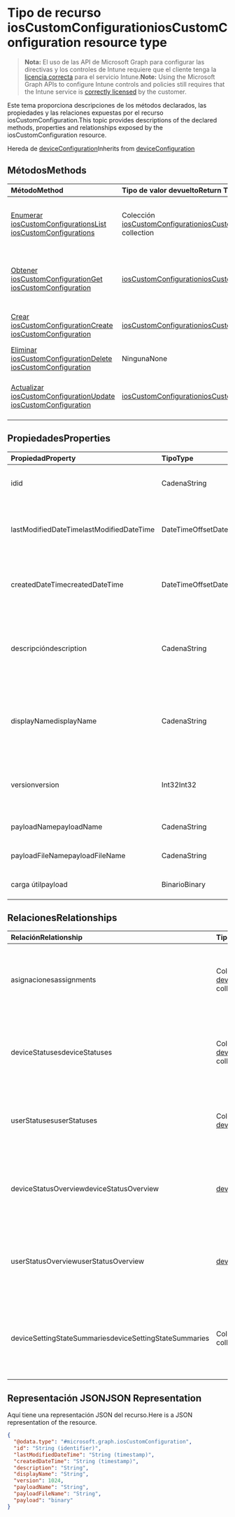 # <a name="ioscustomconfiguration-resource-type"></a><span data-ttu-id="317ba-101">Tipo de recurso iosCustomConfiguration</span><span class="sxs-lookup"><span data-stu-id="317ba-101">iosCustomConfiguration resource type</span></span>

> <span data-ttu-id="317ba-102">**Nota:** El uso de las API de Microsoft Graph para configurar las directivas y los controles de Intune requiere que el cliente tenga la [licencia correcta](https://go.microsoft.com/fwlink/?linkid=839381) para el servicio Intune.</span><span class="sxs-lookup"><span data-stu-id="317ba-102">**Note:** Using the Microsoft Graph APIs to configure Intune controls and policies still requires that the Intune service is [correctly licensed](https://go.microsoft.com/fwlink/?linkid=839381) by the customer.</span></span>

<span data-ttu-id="317ba-103">Este tema proporciona descripciones de los métodos declarados, las propiedades y las relaciones expuestas por el recurso iosCustomConfiguration.</span><span class="sxs-lookup"><span data-stu-id="317ba-103">This topic provides descriptions of the declared methods, properties and relationships exposed by the iosCustomConfiguration resource.</span></span>

<span data-ttu-id="317ba-104">Hereda de [deviceConfiguration](../resources/intune_deviceconfig_deviceconfiguration.md)</span><span class="sxs-lookup"><span data-stu-id="317ba-104">Inherits from [deviceConfiguration](../resources/intune_deviceconfig_deviceconfiguration.md)</span></span>

## <a name="methods"></a><span data-ttu-id="317ba-105">Métodos</span><span class="sxs-lookup"><span data-stu-id="317ba-105">Methods</span></span>
|<span data-ttu-id="317ba-106">Método</span><span class="sxs-lookup"><span data-stu-id="317ba-106">Method</span></span>|<span data-ttu-id="317ba-107">Tipo de valor devuelto</span><span class="sxs-lookup"><span data-stu-id="317ba-107">Return Type</span></span>|<span data-ttu-id="317ba-108">Descripción</span><span class="sxs-lookup"><span data-stu-id="317ba-108">Description</span></span>|
|:---|:---|:---|
|[<span data-ttu-id="317ba-109">Enumerar iosCustomConfigurations</span><span class="sxs-lookup"><span data-stu-id="317ba-109">List iosCustomConfigurations</span></span>](../api/intune_deviceconfig_ioscustomconfiguration_list.md)|<span data-ttu-id="317ba-110">Colección [iosCustomConfiguration](../resources/intune_deviceconfig_ioscustomconfiguration.md)</span><span class="sxs-lookup"><span data-stu-id="317ba-110">[iosCustomConfiguration](../resources/intune_deviceconfig_ioscustomconfiguration.md) collection</span></span>|<span data-ttu-id="317ba-111">Enumere las propiedades y las relaciones de los objetos [iosCustomConfiguration](../resources/intune_deviceconfig_ioscustomconfiguration.md).</span><span class="sxs-lookup"><span data-stu-id="317ba-111">List properties and relationships of the [iosCustomConfiguration](../resources/intune_deviceconfig_ioscustomconfiguration.md) objects.</span></span>|
|[<span data-ttu-id="317ba-112">Obtener iosCustomConfiguration</span><span class="sxs-lookup"><span data-stu-id="317ba-112">Get iosCustomConfiguration</span></span>](../api/intune_deviceconfig_ioscustomconfiguration_get.md)|[<span data-ttu-id="317ba-113">iosCustomConfiguration</span><span class="sxs-lookup"><span data-stu-id="317ba-113">iosCustomConfiguration</span></span>](../resources/intune_deviceconfig_ioscustomconfiguration.md)|<span data-ttu-id="317ba-114">Lea las propiedades y las relaciones del objeto [iosCustomConfiguration](../resources/intune_deviceconfig_ioscustomconfiguration.md).</span><span class="sxs-lookup"><span data-stu-id="317ba-114">Read properties and relationships of the [iosCustomConfiguration](../resources/intune_deviceconfig_ioscustomconfiguration.md) object.</span></span>|
|[<span data-ttu-id="317ba-115">Crear iosCustomConfiguration</span><span class="sxs-lookup"><span data-stu-id="317ba-115">Create iosCustomConfiguration</span></span>](../api/intune_deviceconfig_ioscustomconfiguration_create.md)|[<span data-ttu-id="317ba-116">iosCustomConfiguration</span><span class="sxs-lookup"><span data-stu-id="317ba-116">iosCustomConfiguration</span></span>](../resources/intune_deviceconfig_ioscustomconfiguration.md)|<span data-ttu-id="317ba-117">Cree un objeto [iosCustomConfiguration](../resources/intune_deviceconfig_ioscustomconfiguration.md).</span><span class="sxs-lookup"><span data-stu-id="317ba-117">Create a new [iosCustomConfiguration](../resources/intune_deviceconfig_ioscustomconfiguration.md) object.</span></span>|
|[<span data-ttu-id="317ba-118">Eliminar iosCustomConfiguration</span><span class="sxs-lookup"><span data-stu-id="317ba-118">Delete iosCustomConfiguration</span></span>](../api/intune_deviceconfig_ioscustomconfiguration_delete.md)|<span data-ttu-id="317ba-119">Ninguna</span><span class="sxs-lookup"><span data-stu-id="317ba-119">None</span></span>|<span data-ttu-id="317ba-120">Elimina un [iosCustomConfiguration](../resources/intune_deviceconfig_ioscustomconfiguration.md).</span><span class="sxs-lookup"><span data-stu-id="317ba-120">Deletes a [iosCustomConfiguration](../resources/intune_deviceconfig_ioscustomconfiguration.md).</span></span>|
|[<span data-ttu-id="317ba-121">Actualizar iosCustomConfiguration</span><span class="sxs-lookup"><span data-stu-id="317ba-121">Update iosCustomConfiguration</span></span>](../api/intune_deviceconfig_ioscustomconfiguration_update.md)|[<span data-ttu-id="317ba-122">iosCustomConfiguration</span><span class="sxs-lookup"><span data-stu-id="317ba-122">iosCustomConfiguration</span></span>](../resources/intune_deviceconfig_ioscustomconfiguration.md)|<span data-ttu-id="317ba-123">Actualice las propiedades de un objeto [iosCustomConfiguration](../resources/intune_deviceconfig_ioscustomconfiguration.md).</span><span class="sxs-lookup"><span data-stu-id="317ba-123">Update the properties of a [iosCustomConfiguration](../resources/intune_deviceconfig_ioscustomconfiguration.md) object.</span></span>|

## <a name="properties"></a><span data-ttu-id="317ba-124">Propiedades</span><span class="sxs-lookup"><span data-stu-id="317ba-124">Properties</span></span>
|<span data-ttu-id="317ba-125">Propiedad</span><span class="sxs-lookup"><span data-stu-id="317ba-125">Property</span></span>|<span data-ttu-id="317ba-126">Tipo</span><span class="sxs-lookup"><span data-stu-id="317ba-126">Type</span></span>|<span data-ttu-id="317ba-127">Descripción</span><span class="sxs-lookup"><span data-stu-id="317ba-127">Description</span></span>|
|:---|:---|:---|
|<span data-ttu-id="317ba-128">id</span><span class="sxs-lookup"><span data-stu-id="317ba-128">id</span></span>|<span data-ttu-id="317ba-129">Cadena</span><span class="sxs-lookup"><span data-stu-id="317ba-129">String</span></span>|<span data-ttu-id="317ba-130">Clave de la entidad.</span><span class="sxs-lookup"><span data-stu-id="317ba-130">Key of the entity.</span></span> <span data-ttu-id="317ba-131">Heredado de [deviceConfiguration](../resources/intune_deviceconfig_deviceconfiguration.md)</span><span class="sxs-lookup"><span data-stu-id="317ba-131">Inherited from [deviceConfiguration](../resources/intune_deviceconfig_deviceconfiguration.md)</span></span>|
|<span data-ttu-id="317ba-132">lastModifiedDateTime</span><span class="sxs-lookup"><span data-stu-id="317ba-132">lastModifiedDateTime</span></span>|<span data-ttu-id="317ba-133">DateTimeOffset</span><span class="sxs-lookup"><span data-stu-id="317ba-133">DateTimeOffset</span></span>|<span data-ttu-id="317ba-134">Fecha y hora en la que se modificó el objeto por última vez.</span><span class="sxs-lookup"><span data-stu-id="317ba-134">DateTime the object was last modified.</span></span> <span data-ttu-id="317ba-135">Heredado de [deviceConfiguration](../resources/intune_deviceconfig_deviceconfiguration.md)</span><span class="sxs-lookup"><span data-stu-id="317ba-135">Inherited from [deviceConfiguration](../resources/intune_deviceconfig_deviceconfiguration.md)</span></span>|
|<span data-ttu-id="317ba-136">createdDateTime</span><span class="sxs-lookup"><span data-stu-id="317ba-136">createdDateTime</span></span>|<span data-ttu-id="317ba-137">DateTimeOffset</span><span class="sxs-lookup"><span data-stu-id="317ba-137">DateTimeOffset</span></span>|<span data-ttu-id="317ba-138">Fecha y hora en la que se creó el objeto.</span><span class="sxs-lookup"><span data-stu-id="317ba-138">DateTime the object was created.</span></span> <span data-ttu-id="317ba-139">Heredado de [deviceConfiguration](../resources/intune_deviceconfig_deviceconfiguration.md)</span><span class="sxs-lookup"><span data-stu-id="317ba-139">Inherited from [deviceConfiguration](../resources/intune_deviceconfig_deviceconfiguration.md)</span></span>|
|<span data-ttu-id="317ba-140">descripción</span><span class="sxs-lookup"><span data-stu-id="317ba-140">description</span></span>|<span data-ttu-id="317ba-141">Cadena</span><span class="sxs-lookup"><span data-stu-id="317ba-141">String</span></span>|<span data-ttu-id="317ba-142">Descripción proporcionada por el administrador de la configuración del dispositivo.</span><span class="sxs-lookup"><span data-stu-id="317ba-142">Admin provided description of the Device Configuration.</span></span> <span data-ttu-id="317ba-143">Heredado de [deviceConfiguration](../resources/intune_deviceconfig_deviceconfiguration.md)</span><span class="sxs-lookup"><span data-stu-id="317ba-143">Inherited from [deviceConfiguration](../resources/intune_deviceconfig_deviceconfiguration.md)</span></span>|
|<span data-ttu-id="317ba-144">displayName</span><span class="sxs-lookup"><span data-stu-id="317ba-144">displayName</span></span>|<span data-ttu-id="317ba-145">Cadena</span><span class="sxs-lookup"><span data-stu-id="317ba-145">String</span></span>|<span data-ttu-id="317ba-146">Nombre proporcionado por el administrador de la configuración del dispositivo.</span><span class="sxs-lookup"><span data-stu-id="317ba-146">Admin provided name of the device configuration.</span></span> <span data-ttu-id="317ba-147">Heredado de [deviceConfiguration](../resources/intune_deviceconfig_deviceconfiguration.md)</span><span class="sxs-lookup"><span data-stu-id="317ba-147">Inherited from [deviceConfiguration](../resources/intune_deviceconfig_deviceconfiguration.md)</span></span>|
|<span data-ttu-id="317ba-148">version</span><span class="sxs-lookup"><span data-stu-id="317ba-148">version</span></span>|<span data-ttu-id="317ba-149">Int32</span><span class="sxs-lookup"><span data-stu-id="317ba-149">Int32</span></span>|<span data-ttu-id="317ba-150">Versión de la configuración del dispositivo.</span><span class="sxs-lookup"><span data-stu-id="317ba-150">Version of the device configuration.</span></span> <span data-ttu-id="317ba-151">Heredado de [deviceConfiguration](../resources/intune_deviceconfig_deviceconfiguration.md)</span><span class="sxs-lookup"><span data-stu-id="317ba-151">Inherited from [deviceConfiguration](../resources/intune_deviceconfig_deviceconfiguration.md)</span></span>|
|<span data-ttu-id="317ba-152">payloadName</span><span class="sxs-lookup"><span data-stu-id="317ba-152">payloadName</span></span>|<span data-ttu-id="317ba-153">Cadena</span><span class="sxs-lookup"><span data-stu-id="317ba-153">String</span></span>|<span data-ttu-id="317ba-154">Nombre que se muestra al usuario.</span><span class="sxs-lookup"><span data-stu-id="317ba-154">Name that is displayed to the user.</span></span>|
|<span data-ttu-id="317ba-155">payloadFileName</span><span class="sxs-lookup"><span data-stu-id="317ba-155">payloadFileName</span></span>|<span data-ttu-id="317ba-156">Cadena</span><span class="sxs-lookup"><span data-stu-id="317ba-156">String</span></span>|<span data-ttu-id="317ba-157">Nombre de archivo de carga útil (\*.mobileconfig</span><span class="sxs-lookup"><span data-stu-id="317ba-157">Payload file name (\*.mobileconfig</span></span> | <span data-ttu-id="317ba-158">\*.xml).</span><span class="sxs-lookup"><span data-stu-id="317ba-158">\*.xml).</span></span>|
|<span data-ttu-id="317ba-159">carga útil</span><span class="sxs-lookup"><span data-stu-id="317ba-159">payload</span></span>|<span data-ttu-id="317ba-160">Binario</span><span class="sxs-lookup"><span data-stu-id="317ba-160">Binary</span></span>|<span data-ttu-id="317ba-161">Carga útil.</span><span class="sxs-lookup"><span data-stu-id="317ba-161">Payload.</span></span> <span data-ttu-id="317ba-162">(Matriz de bytes codificada UTF8)</span><span class="sxs-lookup"><span data-stu-id="317ba-162">(UTF8 encoded byte array)</span></span>|

## <a name="relationships"></a><span data-ttu-id="317ba-163">Relaciones</span><span class="sxs-lookup"><span data-stu-id="317ba-163">Relationships</span></span>
|<span data-ttu-id="317ba-164">Relación</span><span class="sxs-lookup"><span data-stu-id="317ba-164">Relationship</span></span>|<span data-ttu-id="317ba-165">Tipo</span><span class="sxs-lookup"><span data-stu-id="317ba-165">Type</span></span>|<span data-ttu-id="317ba-166">Descripción</span><span class="sxs-lookup"><span data-stu-id="317ba-166">Description</span></span>|
|:---|:---|:---|
|<span data-ttu-id="317ba-167">asignaciones</span><span class="sxs-lookup"><span data-stu-id="317ba-167">assignments</span></span>|<span data-ttu-id="317ba-168">Colección [deviceConfigurationAssignment](../resources/intune_deviceconfig_deviceconfigurationassignment.md)</span><span class="sxs-lookup"><span data-stu-id="317ba-168">[deviceConfigurationAssignment](../resources/intune_deviceconfig_deviceconfigurationassignment.md) collection</span></span>|<span data-ttu-id="317ba-169">La lista de tareas para el perfil de configuración del dispositivo.</span><span class="sxs-lookup"><span data-stu-id="317ba-169">The list of assignments for the device configuration profile.</span></span> <span data-ttu-id="317ba-170">Heredado de [deviceConfiguration](../resources/intune_deviceconfig_deviceconfiguration.md)</span><span class="sxs-lookup"><span data-stu-id="317ba-170">Inherited from [deviceConfiguration](../resources/intune_deviceconfig_deviceconfiguration.md)</span></span>|
|<span data-ttu-id="317ba-171">deviceStatuses</span><span class="sxs-lookup"><span data-stu-id="317ba-171">deviceStatuses</span></span>|<span data-ttu-id="317ba-172">Colección [deviceConfigurationDeviceStatus](../resources/intune_deviceconfig_deviceconfigurationdevicestatus.md)</span><span class="sxs-lookup"><span data-stu-id="317ba-172">[deviceConfigurationDeviceStatus](../resources/intune_deviceconfig_deviceconfigurationdevicestatus.md) collection</span></span>|<span data-ttu-id="317ba-173">Estado de instalación de configuración del dispositivo por dispositivo.</span><span class="sxs-lookup"><span data-stu-id="317ba-173">Device configuration installation status by device.</span></span> <span data-ttu-id="317ba-174">Heredado de [deviceConfiguration](../resources/intune_deviceconfig_deviceconfiguration.md)</span><span class="sxs-lookup"><span data-stu-id="317ba-174">Inherited from [deviceConfiguration](../resources/intune_deviceconfig_deviceconfiguration.md)</span></span>|
|<span data-ttu-id="317ba-175">userStatuses</span><span class="sxs-lookup"><span data-stu-id="317ba-175">userStatuses</span></span>|<span data-ttu-id="317ba-176">Colección [deviceConfigurationUserStatus](../resources/intune_deviceconfig_deviceconfigurationuserstatus.md)</span><span class="sxs-lookup"><span data-stu-id="317ba-176">[deviceConfigurationUserStatus](../resources/intune_deviceconfig_deviceconfigurationuserstatus.md) collection</span></span>|<span data-ttu-id="317ba-177">Estado de instalación de la configuración del dispositivo por usuario.</span><span class="sxs-lookup"><span data-stu-id="317ba-177">Device configuration installation stauts by user.</span></span> <span data-ttu-id="317ba-178">Heredado de [deviceConfiguration](../resources/intune_deviceconfig_deviceconfiguration.md)</span><span class="sxs-lookup"><span data-stu-id="317ba-178">Inherited from [deviceConfiguration](../resources/intune_deviceconfig_deviceconfiguration.md)</span></span>|
|<span data-ttu-id="317ba-179">deviceStatusOverview</span><span class="sxs-lookup"><span data-stu-id="317ba-179">deviceStatusOverview</span></span>|[<span data-ttu-id="317ba-180">deviceConfigurationDeviceOverview</span><span class="sxs-lookup"><span data-stu-id="317ba-180">deviceConfigurationDeviceOverview</span></span>](../resources/intune_deviceconfig_deviceconfigurationdeviceoverview.md)|<span data-ttu-id="317ba-181">Información general sobre el estado de dispositivos de la configuración de dispositivo. Heredado de [deviceConfiguration](../resources/intune_deviceconfig_deviceconfiguration.md)</span><span class="sxs-lookup"><span data-stu-id="317ba-181">Device Configuration devices status overview Inherited from [deviceConfiguration](../resources/intune_deviceconfig_deviceconfiguration.md)</span></span>|
|<span data-ttu-id="317ba-182">userStatusOverview</span><span class="sxs-lookup"><span data-stu-id="317ba-182">userStatusOverview</span></span>|[<span data-ttu-id="317ba-183">deviceConfigurationUserOverview</span><span class="sxs-lookup"><span data-stu-id="317ba-183">deviceConfigurationUserOverview</span></span>](../resources/intune_deviceconfig_deviceconfigurationuseroverview.md)|<span data-ttu-id="317ba-184">Información general sobre el estado de usuarios de la configuración de dispositivo. Heredado de [deviceConfiguration](../resources/intune_deviceconfig_deviceconfiguration.md)</span><span class="sxs-lookup"><span data-stu-id="317ba-184">Device Configuration users status overview Inherited from [deviceConfiguration](../resources/intune_deviceconfig_deviceconfiguration.md)</span></span>|
|<span data-ttu-id="317ba-185">deviceSettingStateSummaries</span><span class="sxs-lookup"><span data-stu-id="317ba-185">deviceSettingStateSummaries</span></span>|<span data-ttu-id="317ba-186">Colección [settingStateDeviceSummary](../resources/intune_deviceconfig_settingstatedevicesummary.md)</span><span class="sxs-lookup"><span data-stu-id="317ba-186">[settingStateDeviceSummary](../resources/intune_deviceconfig_settingstatedevicesummary.md) collection</span></span>|<span data-ttu-id="317ba-187">Resumen de dispositivo sobre el estado de configuración de la configuración de dispositivo. Heredado de [deviceConfiguration](../resources/intune_deviceconfig_deviceconfiguration.md)</span><span class="sxs-lookup"><span data-stu-id="317ba-187">Device Configuration Setting State Device Summary Inherited from [deviceConfiguration](../resources/intune_deviceconfig_deviceconfiguration.md)</span></span>|

## <a name="json-representation"></a><span data-ttu-id="317ba-188">Representación JSON</span><span class="sxs-lookup"><span data-stu-id="317ba-188">JSON Representation</span></span>
<span data-ttu-id="317ba-189">Aquí tiene una representación JSON del recurso.</span><span class="sxs-lookup"><span data-stu-id="317ba-189">Here is a JSON representation of the resource.</span></span>
<!--{
  "blockType": "resource",
  "keyProperty": "id",
  "baseType": "microsoft.graph.deviceConfiguration",
  "@odata.type": "microsoft.graph.iosCustomConfiguration"
}-->
``` json
{
  "@odata.type": "#microsoft.graph.iosCustomConfiguration",
  "id": "String (identifier)",
  "lastModifiedDateTime": "String (timestamp)",
  "createdDateTime": "String (timestamp)",
  "description": "String",
  "displayName": "String",
  "version": 1024,
  "payloadName": "String",
  "payloadFileName": "String",
  "payload": "binary"
}
```




